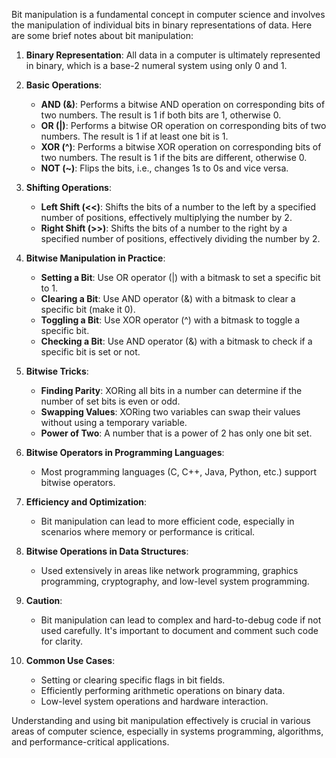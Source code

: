 Bit manipulation is a fundamental concept in computer science and involves the manipulation of individual bits in binary representations of data. Here are some brief notes about bit manipulation:

1. **Binary Representation**: All data in a computer is ultimately represented in binary, which is a base-2 numeral system using only 0 and 1.

2. **Basic Operations**:
   - **AND (&)**: Performs a bitwise AND operation on corresponding bits of two numbers. The result is 1 if both bits are 1, otherwise 0.
   - **OR (|)**: Performs a bitwise OR operation on corresponding bits of two numbers. The result is 1 if at least one bit is 1.
   - **XOR (^)**: Performs a bitwise XOR operation on corresponding bits of two numbers. The result is 1 if the bits are different, otherwise 0.
   - **NOT (~)**: Flips the bits, i.e., changes 1s to 0s and vice versa.

3. **Shifting Operations**:
   - **Left Shift (<<)**: Shifts the bits of a number to the left by a specified number of positions, effectively multiplying the number by 2.
   - **Right Shift (>>)**: Shifts the bits of a number to the right by a specified number of positions, effectively dividing the number by 2.

4. **Bitwise Manipulation in Practice**:
   - **Setting a Bit**: Use OR operator (|) with a bitmask to set a specific bit to 1.
   - **Clearing a Bit**: Use AND operator (&) with a bitmask to clear a specific bit (make it 0).
   - **Toggling a Bit**: Use XOR operator (^) with a bitmask to toggle a specific bit.
   - **Checking a Bit**: Use AND operator (&) with a bitmask to check if a specific bit is set or not.

5. **Bitwise Tricks**:
   - **Finding Parity**: XORing all bits in a number can determine if the number of set bits is even or odd.
   - **Swapping Values**: XORing two variables can swap their values without using a temporary variable.
   - **Power of Two**: A number that is a power of 2 has only one bit set.

6. **Bitwise Operators in Programming Languages**:
   - Most programming languages (C, C++, Java, Python, etc.) support bitwise operators.

7. **Efficiency and Optimization**:
   - Bit manipulation can lead to more efficient code, especially in scenarios where memory or performance is critical.

8. **Bitwise Operations in Data Structures**:
   - Used extensively in areas like network programming, graphics programming, cryptography, and low-level system programming.

9. **Caution**:
   - Bit manipulation can lead to complex and hard-to-debug code if not used carefully. It's important to document and comment such code for clarity.

10. **Common Use Cases**:
    - Setting or clearing specific flags in bit fields.
    - Efficiently performing arithmetic operations on binary data.
    - Low-level system operations and hardware interaction.

Understanding and using bit manipulation effectively is crucial in various areas of computer science, especially in systems programming, algorithms, and performance-critical applications.
